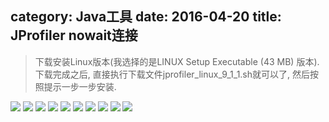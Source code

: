 category: Java工具
date: 2016-04-20
title: JProfiler nowait连接
---
> 下载安装Linux版本(我选择的是LINUX Setup Executable (43 MB) 版本). 下载完成之后, 直接执行下载文件jprofiler_linux_9_1_1.sh就可以了, 然后按照提示一步一步安装.

![](https://raw.githubusercontent.com/ming15/blog-website/images/jprofiler/nowait/jprofiler1.png)
![](https://raw.githubusercontent.com/ming15/blog-website/images/jprofiler/nowait/jprofiler2.png)
![](https://raw.githubusercontent.com/ming15/blog-website/images/jprofiler/nowait/jprofiler3.png)
![](https://raw.githubusercontent.com/ming15/blog-website/images/jprofiler/nowait/jprofiler4.png)
![](https://raw.githubusercontent.com/ming15/blog-website/images/jprofiler/nowait/jprofiler5.png)
![](https://raw.githubusercontent.com/ming15/blog-website/images/jprofiler/nowait/jprofiler6.png)
![](https://raw.githubusercontent.com/ming15/blog-website/images/jprofiler/nowait/jprofiler7.png)
![](https://raw.githubusercontent.com/ming15/blog-website/images/jprofiler/nowait/jprofiler8.png)
![](https://raw.githubusercontent.com/ming15/blog-website/images/jprofiler/nowait/jprofiler9.png)
![](https://raw.githubusercontent.com/ming15/blog-website/images/jprofiler/nowait/jprofiler10.png)